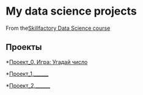 # My data science projects
From the[Skillfactory Data Science course](https://skillfactory.ru/data-scientist)

## Проекты
*[Проект_0. Игра: Угадай число](https://github.com/KirillKomarow/sf_data_science/tree/IDE/project_0)

*[Проект_1.______](___)

*[Проект_2.______](___)